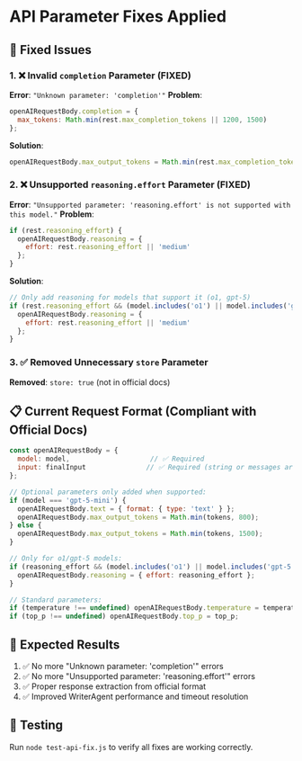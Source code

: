 # API Parameter Fixes Applied

## 🔧 Fixed Issues

### 1. ❌ Invalid `completion` Parameter (FIXED)
**Error**: `"Unknown parameter: 'completion'"`
**Problem**: 
```javascript
openAIRequestBody.completion = {
  max_tokens: Math.min(rest.max_completion_tokens || 1200, 1500)
};
```
**Solution**: 
```javascript
openAIRequestBody.max_output_tokens = Math.min(rest.max_completion_tokens || 1200, 1500);
```

### 2. ❌ Unsupported `reasoning.effort` Parameter (FIXED)
**Error**: `"Unsupported parameter: 'reasoning.effort' is not supported with this model."`
**Problem**: 
```javascript
if (rest.reasoning_effort) {
  openAIRequestBody.reasoning = {
    effort: rest.reasoning_effort || 'medium'
  };
}
```
**Solution**: 
```javascript
// Only add reasoning for models that support it (o1, gpt-5)
if (rest.reasoning_effort && (model.includes('o1') || model.includes('gpt-5'))) {
  openAIRequestBody.reasoning = {
    effort: rest.reasoning_effort || 'medium'
  };
}
```

### 3. ✅ Removed Unnecessary `store` Parameter
**Removed**: `store: true` (not in official docs)

## 📋 Current Request Format (Compliant with Official Docs)

```javascript
const openAIRequestBody = {
  model: model,                    // ✅ Required
  input: finalInput               // ✅ Required (string or messages array)
};

// Optional parameters only added when supported:
if (model === 'gpt-5-mini') {
  openAIRequestBody.text = { format: { type: 'text' } };
  openAIRequestBody.max_output_tokens = Math.min(tokens, 800);
} else {
  openAIRequestBody.max_output_tokens = Math.min(tokens, 1500);
}

// Only for o1/gpt-5 models:
if (reasoning_effort && (model.includes('o1') || model.includes('gpt-5'))) {
  openAIRequestBody.reasoning = { effort: reasoning_effort };
}

// Standard parameters:
if (temperature !== undefined) openAIRequestBody.temperature = temperature;
if (top_p !== undefined) openAIRequestBody.top_p = top_p;
```

## 🎯 Expected Results

1. ✅ No more "Unknown parameter: 'completion'" errors
2. ✅ No more "Unsupported parameter: 'reasoning.effort'" errors  
3. ✅ Proper response extraction from official format
4. ✅ Improved WriterAgent performance and timeout resolution

## 🧪 Testing

Run `node test-api-fix.js` to verify all fixes are working correctly.

